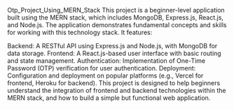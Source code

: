 Otp_Project_Using_MERN_Stack
This project is a beginner-level application built using the MERN stack, which includes MongoDB, Express.js, React.js, and Node.js. The application demonstrates fundamental concepts and skills for working with this technology stack. It features:

Backend: A RESTful API using Express.js and Node.js, with MongoDB for data storage.
Frontend: A React.js-based user interface with basic routing and state management.
Authentication: Implementation of One-Time Password (OTP) verification for user authentication.
Deployment: Configuration and deployment on popular platforms (e.g., Vercel for frontend, Heroku for backend).
This project is designed to help beginners understand the integration of frontend and backend technologies within the MERN stack, and how to build a simple but functional web application.

